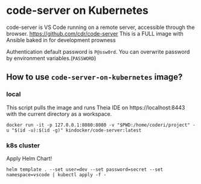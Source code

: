 # code-server on Kubernetes

code-server is VS Code running on a remote server, accessible through the browser. https://github.com/cdr/code-server
This is a FULL image with Ansible baked in for development prowness

Authentication default password is `P@ssw0rd`.
You can overwrite password by environment variables.(`PASSWORD`)

## How to use `code-server-on-kubernetes` image?

### local
This script pulls the image and runs Theia IDE on https://localhost:8443 with the current directory as a workspace.
```
docker run -it -p 127.0.0.1:8080:8080 -v "$PWD:/home/coderi/project" -u "$(id -u):$(id -g)" kindocker/code-server:latest
```

### k8s cluster

Apply Helm Chart!
```
helm template . --set user=dev --set password=secret --set namespace=vscode | kubectl apply -f -
```
